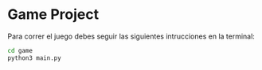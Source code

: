 # Game Project

Para correr el juego debes seguir las siguientes intrucciones en la terminal:

```sh
cd game
python3 main.py
```
